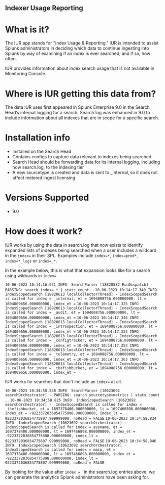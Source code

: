 ## Indexer Usage Reporting 

# What is it?

The IUR app stands for "Index Usage & Reporting." IUR is intended to assist Splunk administrators in deciding which data to continue ingesting into Splunk by way of examining if an index is ever searched, and if so, how often.

IUR provides information about index search usage that is not available in Monitoring Console.

# Where is IUR getting this data from? 

The data IUR uses first appeared in Splunk Enterprise 9.0 in the Search Head’s internal logging for a search. Search.log was enhanced in 9.0 to include information about all indexes that are in scope for a specific search.
 
# Installation info

- Installed on the Search Head
- Contains configs to capture data relevant to indexes being searched
- Search Head should be forwarding data for its internal logging, including now search.log, to the indexing tier
- A new sourcetype is created and data is sent to _internal, so it does not affect metered ingest licensing

# Versions Supported

- 9.0

# How does it work?

IUR works by using the data in search.log that now exists to identify expanded lists of indexes being searched when a user includes a wildcard in the `index=` in their SPL. Examples include `index=*`, `index=prod*`, `index=*_logs` or `index=_*`.

In the example below, this is what that expansion looks like for a search using wildcards in `index=`

`10-06-2023 10:14:16.931 INFO  SearchParser [18820582 RunDispatch] - PARSING: search index=_* | stats count`
...
`10-06-2023 10:14:17.340 INFO IndexScopedSearch [18820613 localCollectorThread] - IndexScopedSearch is called for index = _internal, et = 1694008756.000000000, lt = 1694009656.000000000, index_et =`
`10-06-2023 10:14:17.325 INFO IndexScopedSearch [18820613 localCollectorThread] - IndexScopedSearch is called for index = _audit, et = 1694008756.000000000, lt = 1694009656.000000000, index_et =`
`10-06-2023 10:14:17.346 INFO IndexScopedSearch [18820613 localCollectorThread] - IndexScopedSearch is called for index = _introspection, et = 1694008756.000000000, lt = 1694009656.000000000, index_et =`
`10-06-2023 10:14:17.333 INFO IndexScopedSearch [18820613 localCollectorThread] - IndexScopedSearch is called for index = _configtracker, et = 1694008756.000000000, lt = 1694009656.000000000, index_et =`
`10-06-2023 10:14:17.353 INFO IndexScopedSearch [18820613 localCollectorThread] - IndexScopedSearch is called for index = _telemetry, et = 1694008756.000000000, lt = 1694009656.000000000, index_et =`
`10-06-2023 10:14:17.363 INFO IndexScopedSearch [18820613 localCollectorThread] - IndexScopedSearch is called for index = _thefishbucket, et = 1694008756.000000000, lt = 1694009656.000000000, index_et =`

IUR works for searches that don't include an `index=` at all.

`10-06-2023 10:34:58.548 INFO  SearchParser [10623692 searchOrchestrator] - PARSING: search sourcetype=metrics | stats count`
…
`10-06-2023 10:34:58.825 INFO  IndexScopedSearch [10623692 searchOrchestrator] -  IndexScopedSearch is called for index = _thefishbucket, et = 1697378400.000000000, lt = 1697466898.000000000, index_et = -9223372036854775808.000000000, index_lt = 9223372036854775807.999999000, noRead = FALSE`
`10-06-2023 10:34:58.834 INFO  IndexScopedSearch [10623692 searchOrchestrator] -  IndexScopedSearch is called for index = avsname, et = 1697378400.000000000, lt = 1697466898.000000000, index_et = -9223372036854775808.000000000, index_lt = 9223372036854775807.999999000, noRead = FALSE`
`10-06-2023 10:34:58.846 INFO  IndexScopedSearch [10623692 searchOrchestrator] -  IndexScopedSearch is called for index = main, et = 1697378400.000000000, lt = 1697466898.000000000, index_et = -9223372036854775808.000000000, index_lt = 9223372036854775807.999999000, noRead = FALSE`

By looking for the value after `index = ` in the search.log entries above, we can generate the analytics Splunk administrators have been asking for.

